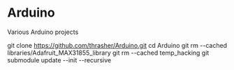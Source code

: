 # Arduino
Various Arduino projects

git clone https://github.com/thrasher/Arduino.git
cd Arduino
git rm --cached libraries/Adafruit_MAX31855_library
git rm --cached temp_hacking
git submodule update --init --recursive
